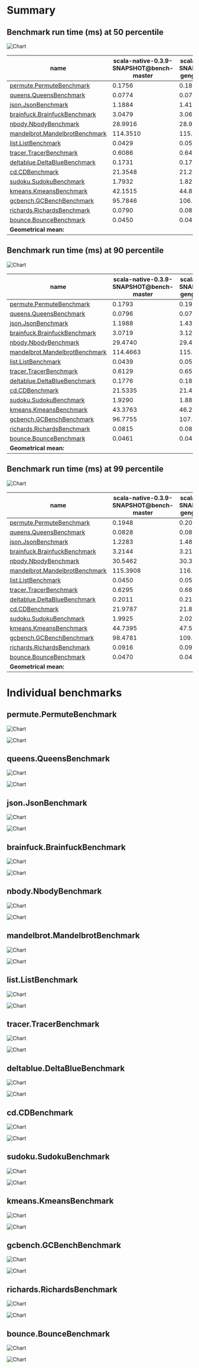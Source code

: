 # Summary
## Benchmark run time (ms) at 50 percentile 
![Chart](relative_percentile_50.png)

|name | scala-native-0.3.9-SNAPSHOT@bench-master | scala-native-0.3.9-SNAPSHOT@bench-gengc-0-1-false-1 | |
| -- | -- | -- | -- |
|[permute.PermuteBenchmark](#permutepermutebenchmark)|0.1756|0.1872|+6.60%|
|[queens.QueensBenchmark](#queensqueensbenchmark)|0.0774|0.0775|+0.14%|
|[json.JsonBenchmark](#jsonjsonbenchmark)|1.1884|1.4189|+19.39%|
|[brainfuck.BrainfuckBenchmark](#brainfuckbrainfuckbenchmark)|3.0479|3.0625|+0.48%|
|[nbody.NbodyBenchmark](#nbodynbodybenchmark)|28.9916|28.9539|__-0.13%__|
|[mandelbrot.MandelbrotBenchmark](#mandelbrotmandelbrotbenchmark)|114.3510|115.2361|+0.77%|
|[list.ListBenchmark](#listlistbenchmark)|0.0429|0.0515|+20.10%|
|[tracer.TracerBenchmark](#tracertracerbenchmark)|0.6086|0.6411|+5.34%|
|[deltablue.DeltaBlueBenchmark](#deltabluedeltabluebenchmark)|0.1731|0.1729|__-0.12%__|
|[cd.CDBenchmark](#cdcdbenchmark)|21.3548|21.2090|__-0.68%__|
|[sudoku.SudokuBenchmark](#sudokusudokubenchmark)|1.7932|1.8279|+1.93%|
|[kmeans.KmeansBenchmark](#kmeanskmeansbenchmark)|42.1515|44.8705|+6.45%|
|[gcbench.GCBenchBenchmark](#gcbenchgcbenchbenchmark)|95.7846|106.6050|+11.30%|
|[richards.RichardsBenchmark](#richardsrichardsbenchmark)|0.0790|0.0833|+5.46%|
|[bounce.BounceBenchmark](#bouncebouncebenchmark)|0.0450|0.0439|__-2.42%__|
| __Geometrical mean:__|| |+4.77%|
## Benchmark run time (ms) at 90 percentile 
![Chart](relative_percentile_90.png)

|name | scala-native-0.3.9-SNAPSHOT@bench-master | scala-native-0.3.9-SNAPSHOT@bench-gengc-0-1-false-1 | |
| -- | -- | -- | -- |
|[permute.PermuteBenchmark](#permutepermutebenchmark)|0.1793|0.1930|+7.63%|
|[queens.QueensBenchmark](#queensqueensbenchmark)|0.0796|0.0783|__-1.56%__|
|[json.JsonBenchmark](#jsonjsonbenchmark)|1.1988|1.4365|+19.83%|
|[brainfuck.BrainfuckBenchmark](#brainfuckbrainfuckbenchmark)|3.0719|3.1291|+1.86%|
|[nbody.NbodyBenchmark](#nbodynbodybenchmark)|29.4740|29.4097|__-0.22%__|
|[mandelbrot.MandelbrotBenchmark](#mandelbrotmandelbrotbenchmark)|114.4663|115.3182|+0.74%|
|[list.ListBenchmark](#listlistbenchmark)|0.0439|0.0527|+19.91%|
|[tracer.TracerBenchmark](#tracertracerbenchmark)|0.6129|0.6569|+7.19%|
|[deltablue.DeltaBlueBenchmark](#deltabluedeltabluebenchmark)|0.1776|0.1831|+3.13%|
|[cd.CDBenchmark](#cdcdbenchmark)|21.5335|21.4779|__-0.26%__|
|[sudoku.SudokuBenchmark](#sudokusudokubenchmark)|1.9290|1.8800|__-2.54%__|
|[kmeans.KmeansBenchmark](#kmeanskmeansbenchmark)|43.3763|46.2873|+6.71%|
|[gcbench.GCBenchBenchmark](#gcbenchgcbenchbenchmark)|96.7755|107.5211|+11.10%|
|[richards.RichardsBenchmark](#richardsrichardsbenchmark)|0.0815|0.0854|+4.76%|
|[bounce.BounceBenchmark](#bouncebouncebenchmark)|0.0461|0.0450|__-2.51%__|
| __Geometrical mean:__|| |+4.83%|
## Benchmark run time (ms) at 99 percentile 
![Chart](relative_percentile_99.png)

|name | scala-native-0.3.9-SNAPSHOT@bench-master | scala-native-0.3.9-SNAPSHOT@bench-gengc-0-1-false-1 | |
| -- | -- | -- | -- |
|[permute.PermuteBenchmark](#permutepermutebenchmark)|0.1948|0.2005|+2.92%|
|[queens.QueensBenchmark](#queensqueensbenchmark)|0.0828|0.0801|__-3.22%__|
|[json.JsonBenchmark](#jsonjsonbenchmark)|1.2283|1.4885|+21.18%|
|[brainfuck.BrainfuckBenchmark](#brainfuckbrainfuckbenchmark)|3.2144|3.2148|+0.01%|
|[nbody.NbodyBenchmark](#nbodynbodybenchmark)|30.5462|30.3015|__-0.80%__|
|[mandelbrot.MandelbrotBenchmark](#mandelbrotmandelbrotbenchmark)|115.3908|116.2239|+0.72%|
|[list.ListBenchmark](#listlistbenchmark)|0.0450|0.0539|+19.72%|
|[tracer.TracerBenchmark](#tracertracerbenchmark)|0.6295|0.6808|+8.15%|
|[deltablue.DeltaBlueBenchmark](#deltabluedeltabluebenchmark)|0.2011|0.2130|+5.92%|
|[cd.CDBenchmark](#cdcdbenchmark)|21.9787|21.8710|__-0.49%__|
|[sudoku.SudokuBenchmark](#sudokusudokubenchmark)|1.9925|2.0299|+1.88%|
|[kmeans.KmeansBenchmark](#kmeanskmeansbenchmark)|44.7395|47.5878|+6.37%|
|[gcbench.GCBenchBenchmark](#gcbenchgcbenchbenchmark)|98.4781|109.0950|+10.78%|
|[richards.RichardsBenchmark](#richardsrichardsbenchmark)|0.0916|0.0921|+0.57%|
|[bounce.BounceBenchmark](#bouncebouncebenchmark)|0.0470|0.0459|__-2.34%__|
| __Geometrical mean:__|| |+4.52%|
# Individual benchmarks
## permute.PermuteBenchmark
![Chart](percentile_permute.PermuteBenchmark.png)

![Chart](example_run_3_permute.PermuteBenchmark.png)

## queens.QueensBenchmark
![Chart](percentile_queens.QueensBenchmark.png)

![Chart](example_run_3_queens.QueensBenchmark.png)

## json.JsonBenchmark
![Chart](percentile_json.JsonBenchmark.png)

![Chart](example_run_3_json.JsonBenchmark.png)

## brainfuck.BrainfuckBenchmark
![Chart](percentile_brainfuck.BrainfuckBenchmark.png)

![Chart](example_run_3_brainfuck.BrainfuckBenchmark.png)

## nbody.NbodyBenchmark
![Chart](percentile_nbody.NbodyBenchmark.png)

![Chart](example_run_3_nbody.NbodyBenchmark.png)

## mandelbrot.MandelbrotBenchmark
![Chart](percentile_mandelbrot.MandelbrotBenchmark.png)

![Chart](example_run_3_mandelbrot.MandelbrotBenchmark.png)

## list.ListBenchmark
![Chart](percentile_list.ListBenchmark.png)

![Chart](example_run_3_list.ListBenchmark.png)

## tracer.TracerBenchmark
![Chart](percentile_tracer.TracerBenchmark.png)

![Chart](example_run_3_tracer.TracerBenchmark.png)

## deltablue.DeltaBlueBenchmark
![Chart](percentile_deltablue.DeltaBlueBenchmark.png)

![Chart](example_run_3_deltablue.DeltaBlueBenchmark.png)

## cd.CDBenchmark
![Chart](percentile_cd.CDBenchmark.png)

![Chart](example_run_3_cd.CDBenchmark.png)

## sudoku.SudokuBenchmark
![Chart](percentile_sudoku.SudokuBenchmark.png)

![Chart](example_run_3_sudoku.SudokuBenchmark.png)

## kmeans.KmeansBenchmark
![Chart](percentile_kmeans.KmeansBenchmark.png)

![Chart](example_run_3_kmeans.KmeansBenchmark.png)

## gcbench.GCBenchBenchmark
![Chart](percentile_gcbench.GCBenchBenchmark.png)

![Chart](example_run_3_gcbench.GCBenchBenchmark.png)

## richards.RichardsBenchmark
![Chart](percentile_richards.RichardsBenchmark.png)

![Chart](example_run_3_richards.RichardsBenchmark.png)

## bounce.BounceBenchmark
![Chart](percentile_bounce.BounceBenchmark.png)

![Chart](example_run_3_bounce.BounceBenchmark.png)

